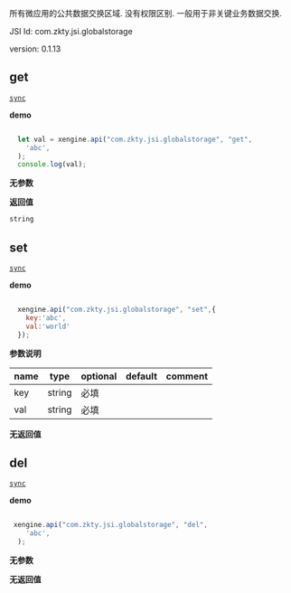 


所有微应用的公共数据交换区域. 没有权限区别. 一般用于非关键业务数据交换. 



JSI Id: com.zkty.jsi.globalstorage

version: 0.1.13



## get
[`sync`](/docs/modules/模块-规范?id=jsi-调用)

**demo**
``` js

  let val = xengine.api("com.zkty.jsi.globalstorage", "get",
    'abc',
  );
  console.log(val);

``` 

**无参数**

**返回值**
``` js
string
``` 



## set
[`sync`](/docs/modules/模块-规范?id=jsi-调用)

**demo**
``` js

  xengine.api("com.zkty.jsi.globalstorage", "set",{
    key:'abc',
    val:'world'
  });

``` 

**参数说明**

| name                        | type      | optional | default   | comment  |
| --------------------------- | --------- | -------- | --------- |--------- |
| key | string | 必填 |  |  |
| val | string | 必填 |  |  |
**无返回值**



## del
[`sync`](/docs/modules/模块-规范?id=jsi-调用)

**demo**
``` js

 xengine.api("com.zkty.jsi.globalstorage", "del",
    'abc',
  );

``` 

**无参数**

**无返回值**


    

